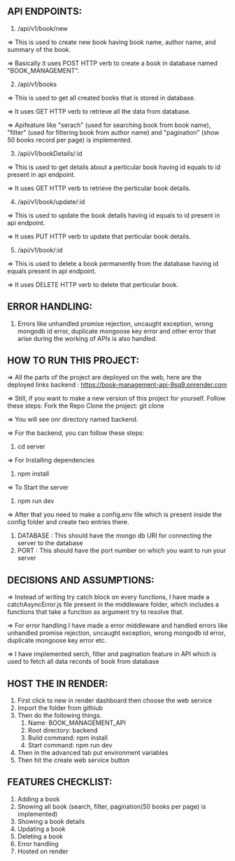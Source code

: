 API ENDPOINTS:
--------------
1. /api/v1/book/new

=> This is used to create new book having book name, author name, and summary of the book.

=> Basically it uses POST HTTP verb to create a book in database named "BOOK_MANAGEMENT".

2. /api/v1/books

=> This is used to get all created books that is stored in database.

=> It uses GET HTTP verb to retrieve all the data from database.

=> Apifeature like "serach" (used for searching book from book name), "filter" (used for filtering book from author name) and      "pagination" (show 50 books record per page) is implemented.

3. /api/v1/bookDetails/:id

=> This is used to get details about a perticular book having id equals to id present in api endpoint.

=> It uses GET HTTP verb to retrieve the perticular book details.

4. /api/v1/book/update/:id

=> This is used to update the book details having id equals to id present in api endpoint.

=> It uses PUT HTTP verb to update that perticular book details.

5. /api/v1/book/:id

=> This is used to delete a book permanently from the database having id equals present in api endpoint.

=> It uses DELETE HTTP verb to delete that perticular book.

ERROR HANDLING:
---------------
1. Errors like unhandled promise rejection, uncaught exception, wrong mongodb id error, duplicate mongoose key error and other error that arise during the working of APIs is also handled.

HOW TO RUN THIS PROJECT:
------------------------
=> All the parts of the project are deployed on the web, here are the deployed links
   backend : https://book-management-api-9sq9.onrender.com

=> Still, if you want to make a new version of this project for yourself. Follow these steps:
   Fork the Repo
   Clone the project: git clone <forked repo url>

=> You will see onr directory named backend.

=> For the backend, you can follow these steps:
   1. cd server

=> For Installing dependencies
   1. npm install

=> To Start the server
   1. npm run dev

=> After that you need to make a config.env file which is present inside the config folder and create two entries there.
   1. DATABASE : This should have the mongo db URI for connecting the server to the database
   2. PORT : This should have the port number on which you want to run your server

DECISIONS AND ASSUMPTIONS:
--------------------------
=> Instead of writing try catch block on every functions, I have made a catchAsyncError.js file present in the middleware folder, which includes a functions that take a function as argument try to resolve that.

=> For error handling I have made a error middleware and handled errors like unhandled promise rejection, uncaught exception, wrong mongodb id error, duplicate mongoose key error etc.

=> I have implemented serch, filter and pagination feature in API which is used to fetch all data records of book from database

HOST THE IN RENDER:
-------------------
1. First click to new in render dashboard then choose the web service
2. Import the folder from githiub
3. Then do the following things.
   1. Name: BOOK_MANAGEMENT_API
   2. Root directory: backend
   3. Build command: npm install
   4. Start command: npm run dev
4. Then in the advanced tab put environment variables
5. Then hit the create web service button

FEATURES CHECKLIST:
-------------------
1. Adding a book 
2. Showing all book (search, filter, pagination(50 books per page) is implemented)
3. Showing a book details
4. Updating a book
5. Deleting a book
6. Error handling
7. Hosted on render
